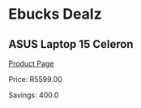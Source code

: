 
# Ebucks Dealz
## ASUS Laptop 15 Celeron
[Product Page](https://www.ebucks.com/web/shop/productSelected.do?prodId=1193374553&catId=714946558)

Price: R5599.00

Savings: 400.0


	